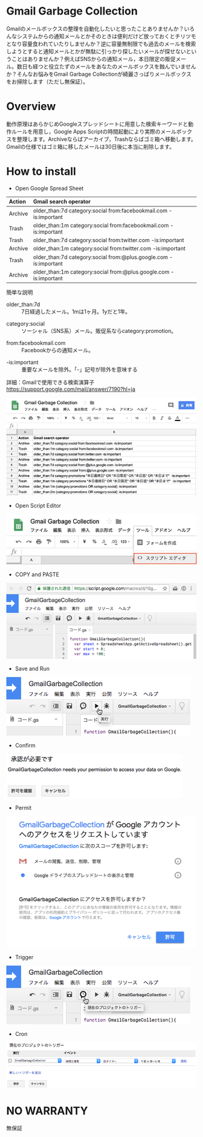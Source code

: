 # Gmail Garbage Collection

Gmailのメールボックスの整理を自動化したいと思ったことありませんか？いろんなシステムからの通知メールとかそのときは便利だけど放っておくとチリツモとなり容量食われていたりしませんか？逆に容量無制限でも過去のメールを検索しようとすると通知メールとかが無駄に引っかり探したいメールが探せないということはありませんか？例えばSNSからの通知メール，本日限定の販促メール。数日も経つと役立たずのメールをあなたのメールボックスを蝕んでいませんか？そんなお悩みをGmail Garbage Collectionが綺麗さっぱりメールボックスをお掃除します（ただし無保証）。

# Overview

動作原理はあらかじめGoogleスプレッドシートに用意した検索キーワードと動作ルールを用意し，Google Apps Scriptの時間起動により実際のメールボックスを整理します。Archiveならばアーカイブ，Trashならばゴミ箱へ移動します。Gmailの仕様ではゴミ箱に移したメールは30日後に本当に削除します。

# How to install

- Open Google Spread Sheet 

| Action  | Gmail search operator                                              |
|:--------|:-------------------------------------------------------------------|
| Archive | older_than:7d category:social from:facebookmail.com -is:important |
| Trash   | older_than:1m category:social from:facebookmail.com -is:important |
| Trash   | older_than:7d category:social from:twitter.com -is:important |
| Archive | older_than:1m category:social from:twitter.com -is:important |
| Trash   | older_than:7d category:social from:@plus.google.com -is:important |
| Archive | older_than:1m category:social from:@plus.google.com -is:important |

簡単な説明
<dl>
  <dt>older_than:7d</dt>
  <dd>7日経過したメール。1mは1ヶ月。1yだと1年。
</dl>
<dl>
  <dt>category:social</dt>
  <dd>ソーシャル（SNS系）メール。販促系ならcategory:promotion。
</dl>
<dl>
  <dt>from:facebookmail.com</dt>
  <dd>Facebookからの通知メール。
</dl>
<dl>
  <dt>-is:important</dt>
  <dd>重要なメールを除外。「-」記号が除外を意味する</dd>
</dl>
  
詳細：Gmailで使用できる検索演算子 https://support.google.com/mail/answer/7190?hl=ja

![Open Google Spread Sheet ](img/GGC-sheet.png)

- Open Script Editor

![Open Script Editor](img/GGC-scripteditor.png)

- COPY and PASTE

![COPY & PASTE](img/GGC-paste.png)

- Save and Run

![Save](img/GGC-run.png)

- Confirm

![Confirm](img/GGC-confirm.png)

- Permit

![Permit](img/GGC-permit.png)

- Trigger

![Trigger](img/GGC-trigger.png)

- Cron

![Cron](img/GGC-cron.png)

# NO WARRANTY

無保証
